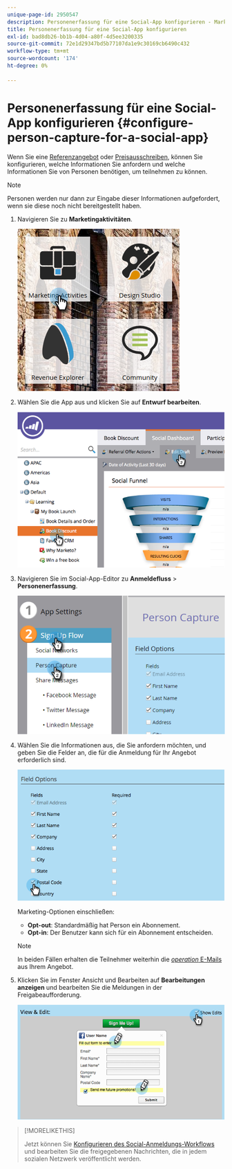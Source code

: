 ```yaml
---
unique-page-id: 2950547
description: Personenerfassung für eine Social-App konfigurieren - Marketo-Dokumente - Produktdokumentation
title: Personenerfassung für eine Social-App konfigurieren
exl-id: bad8db26-bb1b-4d04-a80f-4d5ee3200335
source-git-commit: 72e1d29347bd5b77107da1e9c30169cb6490c432
workflow-type: tm+mt
source-wordcount: '174'
ht-degree: 0%

---
```


# Personenerfassung für eine Social-App konfigurieren {#configure-person-capture-for-a-social-app}

Wenn Sie eine [Referenzangebot](/help/marketo/product-docs/demand-generation/social/referral-offers/create-a-referral-offer.md) oder [Preisausschreiben](/help/marketo/product-docs/demand-generation/social/sweepstakes/create-sweepstakes.md), können Sie konfigurieren, welche Informationen Sie anfordern und welche Informationen Sie von Personen benötigen, um teilnehmen zu können.

>[!NOTE]
>
>Personen werden nur dann zur Eingabe dieser Informationen aufgefordert, wenn sie diese noch nicht bereitgestellt haben.

1. Navigieren Sie zu **Marketingaktivitäten**.

   ![](assets/ma-2.png)

1. Wählen Sie die App aus und klicken Sie auf **Entwurf bearbeiten**.

   ![](assets/image2014-9-22-10-3a57-3a57.png)

1. Navigieren Sie im Social-App-Editor zu **Anmeldefluss** > **Personenerfassung**.

   ![](assets/three-1.png)

1. Wählen Sie die Informationen aus, die Sie anfordern möchten, und geben Sie die Felder an, die für die Anmeldung für Ihr Angebot erforderlich sind.

   ![](assets/image2014-9-22-10-58-24.png)

   Marketing-Optionen einschließen:

   * **Opt-out**: Standardmäßig hat Person ein Abonnement.
   * **Opt-in**: Der Benutzer kann sich für ein Abonnement entscheiden.

   >[!NOTE]
   >
   >In beiden Fällen erhalten die Teilnehmer weiterhin die [_operation_ E-Mails](/help/marketo/product-docs/email-marketing/general/functions-in-the-editor/make-an-email-operational.md) aus Ihrem Angebot.

1. Klicken Sie im Fenster Ansicht und Bearbeiten auf **Bearbeitungen anzeigen** und bearbeiten Sie die Meldungen in der Freigabeaufforderung.

   ![](assets/image2014-9-22-11-3a2-3a56.png)

>[!MORELIKETHIS]
>
>Jetzt können Sie [Konfigurieren des Social-Anmeldungs-Workflows](/help/marketo/product-docs/demand-generation/social/configuring-social-actions/configure-social-sign-up-share-flow.md) und bearbeiten Sie die freigegebenen Nachrichten, die in jedem sozialen Netzwerk veröffentlicht werden.
